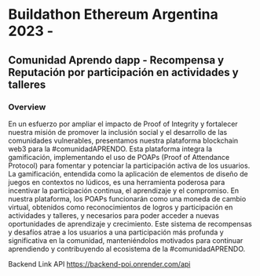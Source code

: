 # Buildathon Ethereum Argentina 2023 - 
## Comunidad Aprendo dapp - Recompensa y Reputación por participación en actividades y talleres

### Overview
En un esfuerzo por ampliar el impacto de Proof of Integrity y fortalecer nuestra misión de promover la inclusión social y el desarrollo de las comunidades vulnerables, presentamos nuestra plataforma blockchain web3 para la #comunidadAPRENDO. Esta plataforma integra la gamificación, implementando el uso de POAPs (Proof of Attendance Protocol) para fomentar y potenciar la participación activa de los usuarios.
La gamificación, entendida como la aplicación de elementos de diseño de juegos en contextos no lúdicos, es una herramienta poderosa para incentivar la participación continua, el aprendizaje y el compromiso. En nuestra plataforma, los POAPs funcionarán como una moneda de cambio virtual, obtenidos como reconocimientos de logros y participación en actividades y talleres, y necesarios para poder acceder a nuevas oportunidades de aprendizaje y crecimiento. Este sistema de recompensas y desafíos atrae a los usuarios a una participación más profunda y significativa en la comunidad, manteniéndolos motivados para continuar aprendiendo y contribuyendo al ecosistema de la #comunidadAPRENDO.

Backend Link API
https://backend-poi.onrender.com/api
